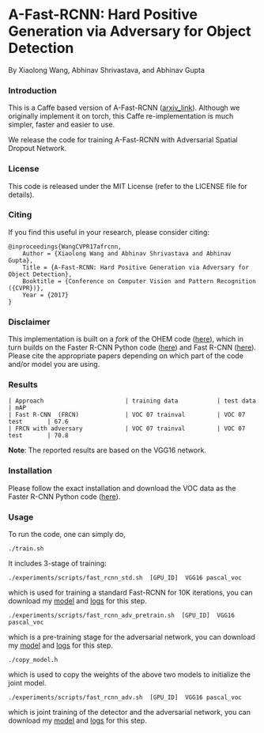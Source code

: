 # A-Fast-RCNN: Hard Positive Generation via Adversary for Object Detection
By Xiaolong Wang, Abhinav Shrivastava, and Abhinav Gupta

### Introduction

This is a Caffe based version of A-Fast-RCNN ([arxiv_link](https://arxiv.org/pdf/1704.03414.pdf)). Although we originally implement it on torch, this Caffe re-implementation is much simpler, faster and easier to use. 

We release the code for training A-Fast-RCNN with Adversarial Spatial Dropout Network. 


### License

This code is released under the MIT License (refer to the LICENSE file for details).

### Citing

If you find this useful in your research, please consider citing:

    @inproceedings{WangCVPR17afrcnn,
        Author = {Xiaolong Wang and Abhinav Shrivastava and Abhinav Gupta},
        Title = {A-Fast-RCNN: Hard Positive Generation via Adversary for Object Detection},
        Booktitle = {Conference on Computer Vision and Pattern Recognition ({CVPR})},
        Year = {2017}
    }

### Disclaimer

This implementation is built on a *fork* of the OHEM code ([here](https://github.com/abhi2610/ohem)), which in turn builds on the Faster R-CNN Python code ([here](https://github.com/rbgirshick/py-faster-rcnn)) and Fast R-CNN ([here](https://github.com/rbgirshick/fast-rcnn)). Please cite the appropriate papers depending on which part of the code and/or model you are using.

### Results
    | Approach                       | training data           | test data         | mAP 
    | Fast R-CNN  (FRCN)             | VOC 07 trainval         | VOC 07 test       | 67.6
    | FRCN with adversary            | VOC 07 trainval         | VOC 07 test       | 70.8

**Note**: The reported results are based on the VGG16 network. 



### Installation

Please follow the exact installation and download the VOC data as the Faster R-CNN Python code ([here](https://github.com/rbgirshick/py-faster-rcnn)).

### Usage

To run the code, one can simply do,
```Shell
./train.sh
```

It includes 3-stage of training: 

```Shell
./experiments/scripts/fast_rcnn_std.sh  [GPU_ID]  VGG16 pascal_voc
```
which is used for training a standard Fast-RCNN for 10K iterations, you can download my [model](https://dl.dropboxusercontent.com/u/334666754/CVPR2017_AFRCNN/fast_rcnn_std_iter_10000.caffemodel) and [logs](https://dl.dropboxusercontent.com/u/334666754/CVPR2017_AFRCNN/fast_rcnn_std.txt.2017-04-08_16-53-59) for this step. 

```Shell
./experiments/scripts/fast_rcnn_adv_pretrain.sh  [GPU_ID]  VGG16 pascal_voc
```
which is a pre-training stage for the adversarial network, you can download my [model](https://dl.dropboxusercontent.com/u/334666754/CVPR2017_AFRCNN/fast_rcnn_adv_pretrain_iter_25000.caffemodel) and [logs](https://dl.dropboxusercontent.com/u/334666754/CVPR2017_AFRCNN/fast_rcnn_adv_pretrain.txt.2017-04-08_19-39-49) for this step. 

```Shell
./copy_model.h
```
which is used to copy the weights of the above two models to initialize the joint model. 

```Shell
./experiments/scripts/fast_rcnn_adv.sh  [GPU_ID]  VGG16 pascal_voc
```
which is joint training of the detector and the adversarial network, you can download my [model](https://dl.dropboxusercontent.com/u/334666754/CVPR2017_AFRCNN/fast_rcnn_adv_iter_40000.caffemodel) and [logs](https://dl.dropboxusercontent.com/u/334666754/CVPR2017_AFRCNN/fast_rcnn_adv.txt.2017-04-09_22-09-57) for this step. 









